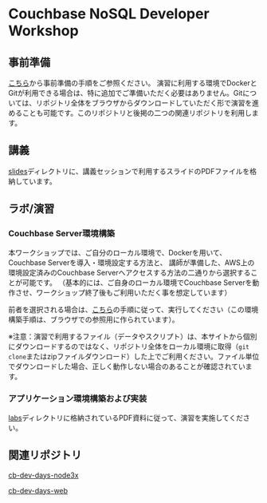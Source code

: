 # Couchbase NoSQL Developer Workshop

## 事前準備

[こちら](https://github.com/YoshiyukiKono/cb-dev-days-couchbase/blob/main/labs/Lab%20-%20Prerequisite%20Steps_JP.pdf)から事前準備の手順をご参照ください。
演習に利用する環境でDockerとGitが利用できる場合は、特に追加でご準備いただく必要はありません。Gitについては、リポジトリ全体をブラウザからダウンロードしていただく形で演習を進めることも可能です。このリポジトリと後掲の二つの関連リポジトリを利用します。

## 講義
[slides](./slides)ディレクトリに、講義セッションで利用するスライドのPDFファイルを格納しています。

## ラボ/演習

### Couchbase Server環境構築

本ワークショップでは、ご自分のローカル環境で、Dockerを用いて、Couchbase Serverを導入・環境設定する方法と、
講師が準備した、AWS上の環境設定済みのCouchbase Serverへアクセスする方法の二通りから選択することが可能です。
（基本的には、ご自身のローカル環境でCouchbase Serverを動作させ、ワークショップ終了後もご利用いただく事を想定しています）

前者を選択される場合は、[こちら](./docs)の手順に従って、実行してください（この環境構築手順は、ブラウザでの参照用に作られています）。

※注意：演習で利用するファイル（データやスクリプト）は、本サイトから個別にダウンロードするのではなく、リポジトリ全体をローカル環境に取得（`git clone`またはzipファイルダウンロード）した上でご利用ください。ファイル単位でダウンロードした場合、正しく動作しない場合のあることが確認されています。

### アプリケーション環境構築および実装

[labs](./labs)ディレクトリに格納されているPDF資料に従って、演習を実施してください。

## 関連リポジトリ
[cb-dev-days-node3x](https://github.com/YoshiyukiKono/cb-dev-days-node3x)

[cb-dev-days-web](https://github.com/YoshiyukiKono/cb-dev-days-web)
